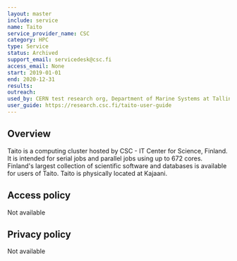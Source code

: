```yaml
---
layout: master
include: service
name: Taito
service_provider_name: CSC
category: HPC
type: Service
status: Archived
support_email: servicedesk@csc.fi
access_email: None
start: 2019-01-01
end: 2020-12-31
results:
outreach:
used_by: CERN test research org, Department of Marine Systems at Tallinn University of Technology, Science Institute, University of Iceland, The Science Institute University of Iceland, University of Iceland
user_guide: https://research.csc.fi/taito-user-guide
---
```

<h2>Overview</h2>Taito is a computing cluster hosted by CSC - IT Center for Science, Finland. It is intended for serial jobs and parallel jobs using up to 672 cores. Finland's largest collection of scientific software and databases is available for users of Taito. Taito is physically located at Kajaani.

## Access policy
Not available

## Privacy policy
Not available
